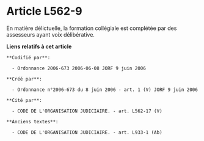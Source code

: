 # Article L562-9

En matière délictuelle, la formation collégiale est complétée par des assesseurs ayant voix délibérative.

**Liens relatifs à cet article**

	**Codifié par**:

	  - Ordonnance 2006-673 2006-06-08 JORF 9 juin 2006

	**Créé par**:

	  - Ordonnance n°2006-673 du 8 juin 2006 - art. 1 (V) JORF 9 juin 2006

	**Cité par**:

	  - CODE DE L'ORGANISATION JUDICIAIRE. - art. L562-17 (V)

	**Anciens textes**:

	  - CODE DE L'ORGANISATION JUDICIAIRE. - art. L933-1 (Ab)
